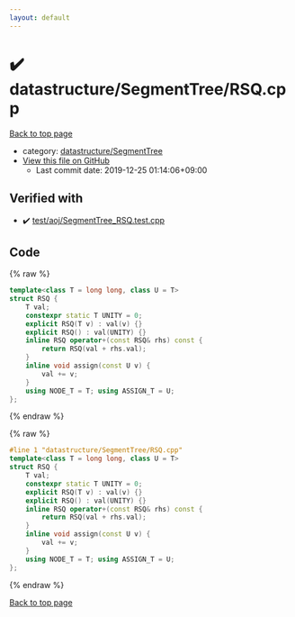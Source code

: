 ```yaml
---
layout: default
---
```


<!-- mathjax config similar to math.stackexchange -->
<script type="text/javascript" async
  src="https://cdnjs.cloudflare.com/ajax/libs/mathjax/2.7.5/MathJax.js?config=TeX-MML-AM_CHTML">
</script>
<script type="text/x-mathjax-config">
  MathJax.Hub.Config({
    TeX: { equationNumbers: { autoNumber: "AMS" }},
    tex2jax: {
      inlineMath: [ ['$','$'] ],
      processEscapes: true
    },
    "HTML-CSS": { matchFontHeight: false },
    displayAlign: "left",
    displayIndent: "2em"
  });
</script>

<script type="text/javascript" src="https://cdnjs.cloudflare.com/ajax/libs/jquery/3.4.1/jquery.min.js"></script>
<script src="https://cdn.jsdelivr.net/npm/jquery-balloon-js@1.1.2/jquery.balloon.min.js" integrity="sha256-ZEYs9VrgAeNuPvs15E39OsyOJaIkXEEt10fzxJ20+2I=" crossorigin="anonymous"></script>
<script type="text/javascript" src="../../../assets/js/copy-button.js"></script>
<link rel="stylesheet" href="../../../assets/css/copy-button.css" />


# :heavy_check_mark: datastructure/SegmentTree/RSQ.cpp

<a href="../../../index.html">Back to top page</a>

* category: <a href="../../../index.html#cbada5aa9c548d7605cff951f3e28eda">datastructure/SegmentTree</a>
* <a href="{{ site.github.repository_url }}/blob/master/datastructure/SegmentTree/RSQ.cpp">View this file on GitHub</a>
    - Last commit date: 2019-12-25 01:14:06+09:00




## Verified with

* :heavy_check_mark: <a href="../../../verify/test/aoj/SegmentTree_RSQ.test.cpp.html">test/aoj/SegmentTree_RSQ.test.cpp</a>


## Code

<a id="unbundled"></a>
{% raw %}
```cpp
template<class T = long long, class U = T>
struct RSQ {
	T val;
	constexpr static T UNITY = 0;
	explicit RSQ(T v) : val(v) {}
	explicit RSQ() : val(UNITY) {}
	inline RSQ operator+(const RSQ& rhs) const {
		return RSQ(val + rhs.val);
	}
	inline void assign(const U v) {
		val += v;
	}
	using NODE_T = T; using ASSIGN_T = U;
};
```
{% endraw %}

<a id="bundled"></a>
{% raw %}
```cpp
#line 1 "datastructure/SegmentTree/RSQ.cpp"
template<class T = long long, class U = T>
struct RSQ {
	T val;
	constexpr static T UNITY = 0;
	explicit RSQ(T v) : val(v) {}
	explicit RSQ() : val(UNITY) {}
	inline RSQ operator+(const RSQ& rhs) const {
		return RSQ(val + rhs.val);
	}
	inline void assign(const U v) {
		val += v;
	}
	using NODE_T = T; using ASSIGN_T = U;
};
```
{% endraw %}

<a href="../../../index.html">Back to top page</a>


